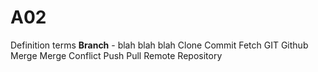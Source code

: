 # A02
Definition terms
**Branch** - blah blah blah
Clone
Commit
Fetch
GIT
Github
Merge
Merge Conflict
Push
Pull
Remote
Repository

